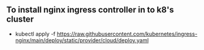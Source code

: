 ## To install nginx ingress controller in to k8's cluster

*  kubectl apply -f https://raw.githubusercontent.com/kubernetes/ingress-nginx/main/deploy/static/provider/cloud/deploy.yaml